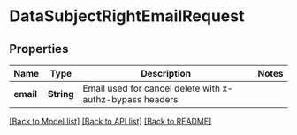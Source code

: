 # DataSubjectRightEmailRequest

## Properties
Name | Type | Description | Notes
------------ | ------------- | ------------- | -------------
**email** | **String** | Email used for cancel delete with x-authz-bypass headers | 

[[Back to Model list]](../README.md#documentation-for-models) [[Back to API list]](../README.md#documentation-for-api-endpoints) [[Back to README]](../README.md)


